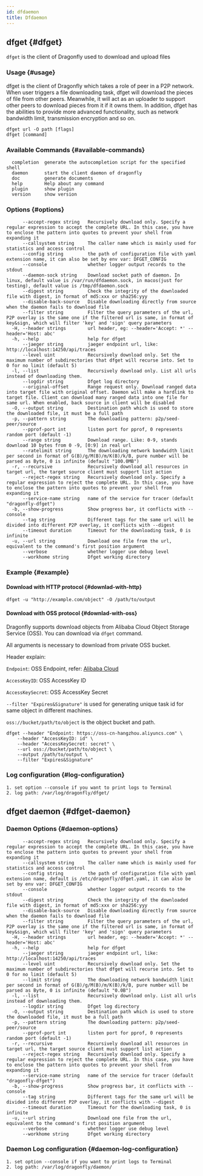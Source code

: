```yaml
---
id: dfdaemon
title: Dfdaemon
---
```


## dfget {#dfget}

`dfget` is the client of Dragonfly used to download and upload files

### Usage {#usage}

dfget is the client of Dragonfly which takes
a role of peer in a P2P network. When user triggers a file downloading
task, dfget will download the pieces of
file from other peers. Meanwhile, it will act as an uploader to support other
peers to download pieces from it if it owns them.
In addition, dfget has the abilities to provide more advanced
functionality, such as network bandwidth limit,
transmission encryption and so on.

```shell
dfget url -O path [flags]
dfget [command]
```

### Available Commands {#available-commands}

```shell
  completion  generate the autocompletion script for the specified shell
  daemon      start the client daemon of dragonfly
  doc         generate documents
  help        Help about any command
  plugin      show plugin
  version     show version
```

### Options {#options}

<!-- markdownlint-disable -->

```text
      --accept-regex string   Recursively download only. Specify a regular expression to accept the complete URL. In this case, you have to enclose the pattern into quotes to prevent your shell from expanding it
      --callsystem string     The caller name which is mainly used for statistics and access control
      --config string         the path of configuration file with yaml extension name, it can also be set by env var: DFGET_CONFIG
      --console               whether logger output records to the stdout
      --daemon-sock string    Download socket path of daemon. In linux, default value is /var/run/dfdaemon.sock, in macos(just for testing), default value is /tmp/dfdaemon.sock
      --digest string         Check the integrity of the downloaded file with digest, in format of md5:xxx or sha256:yyy
      --disable-back-source   Disable downloading directly from source when the daemon fails to download file
      --filter string         Filter the query parameters of the url, P2P overlay is the same one if the filtered url is same, in format of key&sign, which will filter 'key' and 'sign' query parameters
  -H, --header strings        url header, eg: --header='Accept: *' --header='Host: abc'
  -h, --help                  help for dfget
      --jaeger string         jaeger endpoint url, like: http://localhost:14250/api/traces
      --level uint            Recursively download only. Set the maximum number of subdirectories that dfget will recurse into. Set to 0 for no limit (default 5)
  -l, --list                  Recursively download only. List all urls instead of downloading them.
      --logdir string         Dfget log directory
      --original-offset       Range request only. Download ranged data into target file with original offset. Daemon will make a hardlink to target file. Client can download many ranged data into one file for same url. When enabled, back source in client will be disabled
  -O, --output string         Destination path which is used to store the downloaded file, it must be a full path
  -p, --pattern string        The downloading pattern: p2p/seed-peer/source
      --pprof-port int        listen port for pprof, 0 represents random port (default -1)
      --range string          Download range. Like: 0-9, stands download 10 bytes from 0 -9, [0:9] in real url
      --ratelimit string      The downloading network bandwidth limit per second in format of G(B)/g/M(B)/m/K(B)/k/B, pure number will be parsed as Byte, 0 is infinite (default "100.0MB")
  -r, --recursive             Recursively download all resources in target url, the target source client must support list action
      --reject-regex string   Recursively download only. Specify a regular expression to reject the complete URL. In this case, you have to enclose the pattern into quotes to prevent your shell from expanding it
      --service-name string   name of the service for tracer (default "dragonfly-dfget")
  -b, --show-progress         Show progress bar, it conflicts with --console
      --tag string            Different tags for the same url will be divided into different P2P overlay, it conflicts with --digest
      --timeout duration      Timeout for the downloading task, 0 is infinite
  -u, --url string            Download one file from the url, equivalent to the command's first position argument
      --verbose               whether logger use debug level
      --workhome string       Dfget working directory
```

### Example {#example}

#### Download with HTTP protocol {#downlad-with-http}

```shell
dfget -u "http://example.com/object" -O /path/to/output
```

#### Download with OSS protocol {#downlad-with-oss}

Dragonfly supports download objects from Alibaba Cloud Object Storage Service (OSS).
You can download via `dfget` command.

All arguments is necessary to download from private OSS bucket.

Header explain:

`Endpoint`: OSS Endpoint, refer: [Alibaba Cloud](https://www.alibabacloud.com/help/en/object-storage-service/latest/regions-and-endpoints)

`AccessKeyID`: OSS AccessKey ID

`AccessKeySecret`: OSS AccessKey Secret

`--filter "Expires&Signature"` is used for generating unique task id for same object
in different machines.

`oss://bucket/path/to/object` is the object bucket and path.

```shell
dfget --header "Endpoint: https://oss-cn-hangzhou.aliyuncs.com" \
    --header "AccessKeyID: id" \
    --header "AccessKeySecret: secret" \
    --url oss://bucket/path/to/object \
    --output /path/to/output \
    --filter "Expires&Signature"
```

### Log configuration {#log-configuration}

```text
1. set option --console if you want to print logs to Terminal
2. log path: /var/log/dragonfly/dfget/
```

<!-- markdownlint-restore -->

## dfget daemon {#dfget-daemon}

### Daemon Options {#daemon-options}

<!-- markdownlint-disable -->

```
      --accept-regex string   Recursively download only. Specify a regular expression to accept the complete URL. In this case, you have to enclose the pattern into quotes to prevent your shell from expanding it
      --callsystem string     The caller name which is mainly used for statistics and access control
      --config string         the path of configuration file with yaml extension name, default is /etc/dragonfly/dfget.yaml, it can also be set by env var: DFGET_CONFIG
      --console               whether logger output records to the stdout
      --digest string         Check the integrity of the downloaded file with digest, in format of md5:xxx or sha256:yyy
      --disable-back-source   Disable downloading directly from source when the daemon fails to download file
      --filter string         Filter the query parameters of the url, P2P overlay is the same one if the filtered url is same, in format of key&sign, which will filter 'key' and 'sign' query parameters
  -H, --header strings        url header, eg: --header='Accept: *' --header='Host: abc'
  -h, --help                  help for dfget
      --jaeger string         jaeger endpoint url, like: http://localhost:14250/api/traces
      --level uint            Recursively download only. Set the maximum number of subdirectories that dfget will recurse into. Set to 0 for no limit (default 5)
      --limit string          The downloading network bandwidth limit per second in format of G(B)/g/M(B)/m/K(B)/k/B, pure number will be parsed as Byte, 0 is infinite (default "0.0B")
  -l, --list                  Recursively download only. List all urls instead of downloading them.
      --logdir string         Dfget log directory
  -O, --output string         Destination path which is used to store the downloaded file, it must be a full path
  -p, --pattern string        The downloading pattern: p2p/seed-peer/source
      --pprof-port int        listen port for pprof, 0 represents random port (default -1)
  -r, --recursive             Recursively download all resources in target url, the target source client must support list action
      --reject-regex string   Recursively download only. Specify a regular expression to reject the complete URL. In this case, you have to enclose the pattern into quotes to prevent your shell from expanding it
      --service-name string   name of the service for tracer (default "dragonfly-dfget")
  -b, --show-progress         Show progress bar, it conflicts with --console
      --tag string            Different tags for the same url will be divided into different P2P overlay, it conflicts with --digest
      --timeout duration      Timeout for the downloading task, 0 is infinite
  -u, --url string            Download one file from the url, equivalent to the command's first position argument
      --verbose               whether logger use debug level
      --workhome string       Dfget working directory
```

<!-- markdownlint-restore -->

### Daemon Log configuration {#daemon-log-configuration}

```text
1. set option --console if you want to print logs to Terminal
2. log path: /var/log/dragonfly/daemon/
```
